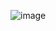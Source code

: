 ![image](https://user-images.githubusercontent.com/77496081/145507788-a246e6ec-ab12-4fef-9ab7-6bef74e397ad.png)
